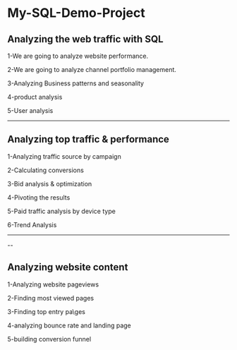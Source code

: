 # My-SQL-Demo-Project
## Analyzing the web traffic with SQL

1-We are going to analyze website performance.

2-We are going to analyze channel portfolio management.

3-Analyzing Business patterns and seasonality

4-product analysis

5-User analysis 

-----------------------------------------------------------------------------------------------

## Analyzing top traffic & performance

1-Analyzing traffic source by campaign

2-Calculating conversions 

3-Bid analysis & optimization 

4-Pivoting the results 

5-Paid traffic analysis by device type

6-Trend Analysis

------------------------------------------------------------------------------------------------
--
## Analyzing website content

1-Analyzing website pageviews

2-Finding most viewed pages 

3-Finding top entry pa\ges 

4-analyzing bounce rate and landing page

5-building conversion funnel
